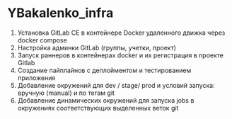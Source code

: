 # YBakalenko_infra

1. Установка GitLab CE в контейнере Docker удаленного движка через docker compose
2. Настройка админки GitLab (группы, учетки, проект)
3. Запуск раннеров в контейнерах docker и их регистрация в проекте Gitlab
4. Создание пайплайнов с деплойментом и тестированием приложения
5. Добавление окружений для dev / stage/ prod и условий запуска: вручную (manual) и по тегам git
6. Добавление динамических окружений для запуска jobs в окружениях соответствующих выделенных веток git
